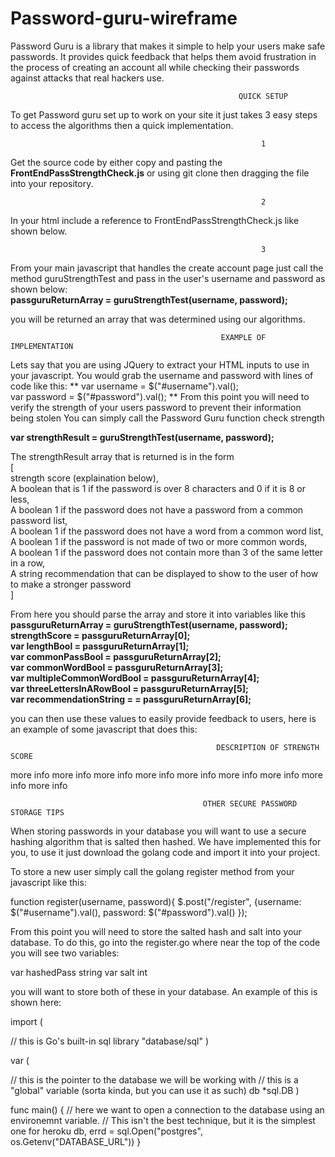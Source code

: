 # Password-guru-wireframe
Password Guru is a library that makes it simple to help your users make safe passwords. It provides quick feedback that helps them avoid frustration in the process of creating an account all while checking their passwords against attacks that real hackers use. 

                                                       QUICK SETUP
To get Password guru set up to work on your site it just takes 3 easy steps to access the algorithms then a quick implementation.

                                                            1
Get the source code by either copy and pasting the **FrontEndPassStrengthCheck.js** or using git clone then dragging the file into your repository.


                                                            2
In your html include a reference to  FrontEndPassStrengthCheck.js like shown below.                                                 
**<script src="FrontEndPassStrengthCheck.js"></script>**

                                                            3
From your main javascript that handles the create account page just call the method guruStrengthTest and pass in the user's username and password as shown below:                                                                                                   
**passguruReturnArray = guruStrengthTest(username, password);**

you will be returned an array that was determined using our algorithms. 

                                                   EXAMPLE OF IMPLEMENTATION

Lets say that you are using JQuery to extract your HTML inputs to use in your javascript.
You would grab the username and password with lines of code like this:
**
  var username = $("#username").val();                                                                                    
  var password = $("#password").val();
**
From this point you will need to verify the strength of your users password to prevent their information being stolen
You can simply call the Password Guru function check strength                                                                          

**var strengthResult = guruStrengthTest(username, password);**
  
The strengthResult array that is returned is in the form                                                                          
[                                                                                                                                 
strength score (explaination below),                                                                                   
A boolean that is 1 if the password is over 8 characters and 0 if it is 8 or less,                                 
A boolean 1 if the password does not have a password from a common password list,                             
A boolean 1 if the password does not have a word from a common word list,                                                     
A boolean 1 if the password is not made of two or more common words,                                                              
A boolean 1 if the password does not contain more than 3 of the same letter in a row,                                             
A string recommendation that can be displayed to show to the user of how to make a stronger password                                    
]                                                                          

From here you should parse the array and store it into variables like this                                        
**passguruReturnArray = guruStrengthTest(username, password);**                                                                         
**strengthScore = passguruReturnArray[0];**                                                                                     
**var lengthBool = passguruReturnArray[1];**                                                                             
**var commonPassBool = passguruReturnArray[2];**                                                                                
**var commonWordBool = passguruReturnArray[3];**                                                                                   
**var multipleCommonWordBool = passguruReturnArray[4];**                                                         
**var threeLettersInARowBool = passguruReturnArray[5];**                                                             
**var recommendationString = = passguruReturnArray[6];**                                     

you can then use these values to easily provide feedback to users, here is an example of some javascript that does this:


                                                 


                                                  DESCRIPTION OF STRENGTH SCORE
more info
more info
more info
more info
more info
more info
more info
more info
more info


                                               OTHER SECURE PASSWORD STORAGE TIPS
When storing passwords in your database you will want to use a secure hashing algorithm that is salted then hashed.
We have implemented this for you, to use it just download the golang code and import it into your project.

To store a new user simply call the golang register method from your javascript like this:

function register(username, password){
    $.post("/register", {username: $("#username").val(), password: $("#password").val()
    });


From this point you will need to store the salted hash and salt into your database.
To do this, go into the register.go where near the top of the code you will see two variables:


var hashedPass string
var salt int

you will want to store both of these in your database. An example of this is shown here:

import (

   // this is Go's built-in sql library
   "database/sql"
)

var (

   // this is the pointer to the database we will be working with
   // this is a "global" variable (sorta kinda, but you can use it as such)
   db *sql.DB
)

func main() {
    // here we want to open a connection to the database using an environemnt variable.
    // This isn't the best technique, but it is the simplest one for heroku
    db, errd = sql.Open("postgres", os.Getenv("DATABASE_URL"))
}
